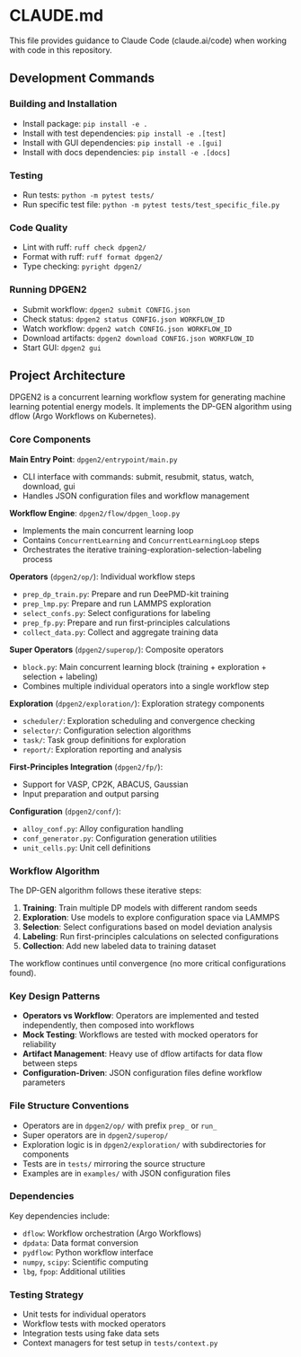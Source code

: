 # CLAUDE.md

This file provides guidance to Claude Code (claude.ai/code) when working with code in this repository.

## Development Commands

### Building and Installation
- Install package: `pip install -e .`
- Install with test dependencies: `pip install -e .[test]`
- Install with GUI dependencies: `pip install -e .[gui]`
- Install with docs dependencies: `pip install -e .[docs]`

### Testing
- Run tests: `python -m pytest tests/`
- Run specific test file: `python -m pytest tests/test_specific_file.py`

### Code Quality
- Lint with ruff: `ruff check dpgen2/`
- Format with ruff: `ruff format dpgen2/`
- Type checking: `pyright dpgen2/`

### Running DPGEN2
- Submit workflow: `dpgen2 submit CONFIG.json`
- Check status: `dpgen2 status CONFIG.json WORKFLOW_ID`
- Watch workflow: `dpgen2 watch CONFIG.json WORKFLOW_ID`
- Download artifacts: `dpgen2 download CONFIG.json WORKFLOW_ID`
- Start GUI: `dpgen2 gui`

## Project Architecture

DPGEN2 is a concurrent learning workflow system for generating machine learning potential energy models. It implements the DP-GEN algorithm using dflow (Argo Workflows on Kubernetes).

### Core Components

**Main Entry Point**: `dpgen2/entrypoint/main.py`
- CLI interface with commands: submit, resubmit, status, watch, download, gui
- Handles JSON configuration files and workflow management

**Workflow Engine**: `dpgen2/flow/dpgen_loop.py`
- Implements the main concurrent learning loop
- Contains `ConcurrentLearning` and `ConcurrentLearningLoop` steps
- Orchestrates the iterative training-exploration-selection-labeling process

**Operators** (`dpgen2/op/`): Individual workflow steps
- `prep_dp_train.py`: Prepare and run DeePMD-kit training
- `prep_lmp.py`: Prepare and run LAMMPS exploration
- `select_confs.py`: Select configurations for labeling
- `prep_fp.py`: Prepare and run first-principles calculations
- `collect_data.py`: Collect and aggregate training data

**Super Operators** (`dpgen2/superop/`): Composite operators
- `block.py`: Main concurrent learning block (training + exploration + selection + labeling)
- Combines multiple individual operators into a single workflow step

**Exploration** (`dpgen2/exploration/`): Exploration strategy components
- `scheduler/`: Exploration scheduling and convergence checking
- `selector/`: Configuration selection algorithms
- `task/`: Task group definitions for exploration
- `report/`: Exploration reporting and analysis

**First-Principles Integration** (`dpgen2/fp/`): 
- Support for VASP, CP2K, ABACUS, Gaussian
- Input preparation and output parsing

**Configuration** (`dpgen2/conf/`):
- `alloy_conf.py`: Alloy configuration handling
- `conf_generator.py`: Configuration generation utilities
- `unit_cells.py`: Unit cell definitions

### Workflow Algorithm

The DP-GEN algorithm follows these iterative steps:
1. **Training**: Train multiple DP models with different random seeds
2. **Exploration**: Use models to explore configuration space via LAMMPS
3. **Selection**: Select configurations based on model deviation analysis
4. **Labeling**: Run first-principles calculations on selected configurations
5. **Collection**: Add new labeled data to training dataset

The workflow continues until convergence (no more critical configurations found).

### Key Design Patterns

- **Operators vs Workflow**: Operators are implemented and tested independently, then composed into workflows
- **Mock Testing**: Workflows are tested with mocked operators for reliability
- **Artifact Management**: Heavy use of dflow artifacts for data flow between steps
- **Configuration-Driven**: JSON configuration files define workflow parameters

### File Structure Conventions

- Operators are in `dpgen2/op/` with prefix `prep_` or `run_`
- Super operators are in `dpgen2/superop/`
- Exploration logic is in `dpgen2/exploration/` with subdirectories for components
- Tests are in `tests/` mirroring the source structure
- Examples are in `examples/` with JSON configuration files

### Dependencies

Key dependencies include:
- `dflow`: Workflow orchestration (Argo Workflows)
- `dpdata`: Data format conversion
- `pydflow`: Python workflow interface
- `numpy`, `scipy`: Scientific computing
- `lbg`, `fpop`: Additional utilities

### Testing Strategy

- Unit tests for individual operators
- Workflow tests with mocked operators
- Integration tests using fake data sets
- Context managers for test setup in `tests/context.py`